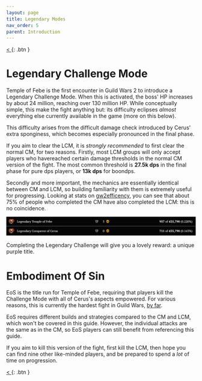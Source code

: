 ```yaml
---
layout: page
title: Legendary Modes
nav_order: 5
parent: Introduction
---
```


[ < ](first-runs.html){: .btn }

# Legendary Challenge Mode

Temple of Febe is the first encounter in Guild Wars 2 to introduce a Legendary Challenge Mode.
When this is activated, the boss' HP increases by about 24 million, reaching over 130 million HP.
While conceptually simple, this make the fight anything but: its difficulty eclipses _almost_ everything
else currently available in the game (more on this below).

This difficulty arises from the difficult damage check introduced by Cerus' extra sponginess, which 
becomes especially pronounced in the final phase. 

If you aim to clear the LCM, it is _strongly recommended_ to first clear the normal CM, for
two reasons. Firstly, most LCM groups will only accept players who havereached certain damage thresholds in the 
normal CM version of the fight. The most common threshold is **27.5k dps** in the final phase for pure
dps players, or **13k dps** for boondps.

Secondly and more important, the mechanics are essentially identical between CM and LCM, so building
familiarity with them is extremely useful for progressing.
Looking at stats on [gw2efficency](https://gw2efficiency.com/account/unlock-statistics?filter.category=362),
you can see that about 75% of people who completed the CM have also completed the LCM: this is no
coincidence.

![Completion of CM vs LCM according to gw2efficency](../images/introduction/cm_lcm_completion.webp)

Completing the Legendary Challenge will give you a lovely reward: a unique purple title.

# Embodiment Of Sin

EoS is the title run for Temple of Febe, requiring that players kill the Challenge Mode with all
of Cerus's aspects empowered. For various reasons, this is currently the hardest fight in Guild
Wars, [by far](https://gw2efficiency.com/account/unlock-statistics?filter.search=Apathetic).

EoS requires different builds and strategies compared to the CM and LCM, which won't be covered
in this guide. However, the individual attacks are the same as in the CM, so EoS players can still
benefit from referencing this guide.

If you aim to kill this version of the fight, first kill the LCM, then hope you can find nine other
like-minded players, and be prepared to spend a _lot_ of time on progression.

[ < ](first-runs.html){: .btn }